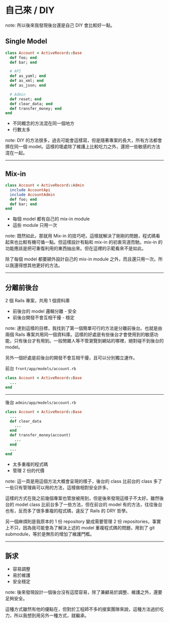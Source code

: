 # 自己來 / DIY
note: 所以後來我發現後台還是自己 DIY 會比較好一點。


## Single Model
```ruby
class Account < ActiveRecord::Base
  def foo; end
  def bar; end

  # API
  def as_yaml; end
  def as_xml; end
  def as_json; end

  # Admin
  def reset; end
  def clear_data; end
  def transfer_money; end
end
```
- 不同概念的方法混在同一個地方
- 行數太多

note: DIY 的方法很多，過去可能會這樣寫，但是隨著專案的長大，所有方法都會擠在同一個 model。這樣的壞處除了維護上比較吃力之外，還把一些敏感的方法混在一起。

---

## Mix-in

```ruby
class Account < ActiveRecord::Admin
  include AccountApi
  include AccountAdmin
  def foo; end
  def bar; end
end
```
- 每個 model 都有自己的 mix-in module
- 這些 module 只用一次

note: 既然如此，那就用 Mix-in 的技巧吧，這樣就解決了剛剛的問題，程式碼看起來也比較有機可循一點。但這樣設計有點和 mix-in 的初衷背道而馳。mix-in 的功能應該是把可重復利用的東西抽出來。但在這裡的示範看來不是如此。

除了每個 model 都要額外設計自己的 mix-in module 之外，而且還只用一次。所以我還得想其他更好的方法。

---

## 分離前後台
2 個 Rails 專案，共用 1 個資料庫

- 前後台的 model 邏輯分離 - 安全
- 前後台開發不會互相干擾 - 穩定

note: 達到這樣的目標，我找到了第一個簡單可行的方法是分離前後台。也就是由兩個 Rails 專案共用同一個資料庫。這樣的好處是有些後台才會使用到的敏感功能，只有後台才有用到。一般閒雜人等不管瀏覽到網站的哪裡，絕對碰不到後台的 model。

另外一個好處是前後台的開發不會互相干擾，且可以分別獨立運作。


前台 `front/app/models/account.rb`

```ruby
class Account < ActiveRecord::Base
  ...
end
```
------
後台 `admin/app/models/account.rb`

```ruby
class Account < ActiveRecord::Base
  ...
  def clear_data
    ...
  end
  def transfer_money(account)
    ...
  end
  ...
end
```

- 太多重複的程式碼 <!-- .element: class="fragment" -->
- 管理 2 份的代價 <!-- .element: class="fragment" -->

note: 這一頁是用這個方法大概會呈現的樣子，後台的 class 比前台的 class 多了一些只有管理員可以用的方法，這樣做相對安全許多。

這樣的方式在我之前幾個專案也管放被用到，但是後來發現這樣子不太好。雖然後台的 model class 比前台多了一些方法，但在前台的 model 有的方法，往往後台也有，反而多了很多重複的程式碼，違反了 Rails 的 DRY 哲學。

另一個麻煩則是我原本的 1 份 repository 變成需要管理 2 份 repositories，事實上不只，因為我可能會為了解決上述的 model 重複程式碼的問題，用到了 git submodule，等於是無形的增加了維護門檻。

---

## 訴求

- 容易調整
- 易於維護
- 安全穩定

note: 後來發現設計一個後台沒有這麼容易，除了兼顧易於調整、維護之外，還要足夠安全。

這種方式雖然有他的優點在，但對於工程師不多的接案團隊來說，這種方法過於吃力，所以我想到用另外一種方式，就繼承。